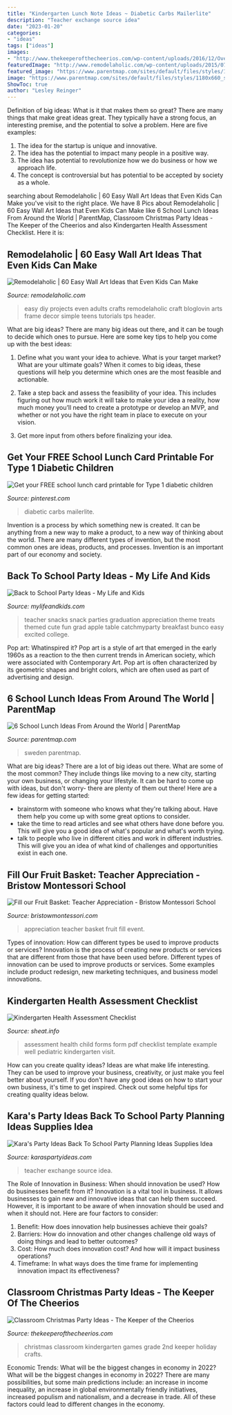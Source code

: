 ```yaml
---
title: "Kindergarten Lunch Note Ideas ~ Diabetic Carbs Mailerlite"
description: "Teacher exchange source idea"
date: "2023-01-20"
categories:
- "ideas"
tags: ["ideas"]
images:
- "http://www.thekeeperofthecheerios.com/wp-content/uploads/2016/12/Over-20-Classroom-Christmas-Party-Ideas.jpg"
featuredImage: "http://www.remodelaholic.com/wp-content/uploads/2015/07/Frameworthy-DIY-Art-Projects-and-Tutorials-even-kids-can-do-these.jpg"
featured_image: "https://www.parentmap.com/sites/default/files/styles/1180x660_scaled_cropped/public/2017-08/bonappetite_pager_3_0.jpg?itok=Gf0XHOvr"
image: "https://www.parentmap.com/sites/default/files/styles/1180x660_scaled_cropped/public/2017-08/bonappetite_pager_3_0.jpg?itok=Gf0XHOvr"
ShowToc: true
author: "Lesley Reinger"
---
```



Definition of big ideas: What is it that makes them so great?
There are many things that make great ideas great. They typically have a strong focus, an interesting premise, and the potential to solve a problem. Here are five examples:
1. The idea for the startup is unique and innovative.
2. The idea has the potential to impact many people in a positive way.
3. The idea has potential to revolutionize how we do business or how we approach life. 
4. The concept is controversial but has potential to be accepted by society as a whole. 

	

		
searching about Remodelaholic | 60 Easy Wall Art Ideas that Even Kids Can Make you've visit to the right place. We have 8 Pics about Remodelaholic | 60 Easy Wall Art Ideas that Even Kids Can Make like 6 School Lunch Ideas From Around the World | ParentMap, Classroom Christmas Party Ideas - The Keeper of the Cheerios and also Kindergarten Health Assessment Checklist. Here it is:
		
    
## Remodelaholic | 60 Easy Wall Art Ideas That Even Kids Can Make

<img loading=lazy src="http://www.remodelaholic.com/wp-content/uploads/2015/07/Frameworthy-DIY-Art-Projects-and-Tutorials-even-kids-can-do-these.jpg" onerror="this.onerror=null;this.src='https://tse4.mm.bing.net/th?id=OIP.95rqedq5bZyVRT1m8ddtdQHaMs&amp;pid=15.1';" alt="Remodelaholic | 60 Easy Wall Art Ideas that Even Kids Can Make">

_Source: remodelaholic.com_

>easy diy projects even adults crafts remodelaholic craft bloglovin arts frame decor simple teens tutorials tps header. 

	

What are big ideas?
There are many big ideas out there, and it can be tough to decide which ones to pursue. Here are some key tips to help you come up with the best ideas:
1. Define what you want your idea to achieve. What is your target market? What are your ultimate goals? When it comes to big ideas, these questions will help you determine which ones are the most feasible and actionable.

2. Take a step back and assess the feasibility of your idea. This includes figuring out how much work it will take to make your idea a reality, how much money you’ll need to create a prototype or develop an MVP, and whether or not you have the right team in place to execute on your vision.

3. Get more input from others before finalizing your idea.

    
## Get Your FREE School Lunch Card Printable For Type 1 Diabetic Children

<img loading=lazy src="https://i.pinimg.com/736x/b6/a0/b8/b6a0b80e45632ec35f738044c8eb0674.jpg" onerror="this.onerror=null;this.src='https://tse4.mm.bing.net/th?id=OIP.deaxJXTCXE3PwqJnZPvqWQHaPn&amp;pid=15.1';" alt="Get your FREE school lunch card printable for Type 1 diabetic children">

_Source: pinterest.com_

>diabetic carbs mailerlite. 

	

Invention is a process by which something new is created. It can be anything from a new way to make a product, to a new way of thinking about the world. There are many different types of invention, but the most common ones are ideas, products, and processes. Invention is an important part of our economy and society.

    
## Back To School Party Ideas - My Life And Kids

<img loading=lazy src="https://mylifeandkids.com/wp-content/uploads/2014/07/back-to-school-party-1.jpg" onerror="this.onerror=null;this.src='https://tse4.mm.bing.net/th?id=OIP.z87LAnsXgDpikQh8mMYBWwHaIM&amp;pid=15.1';" alt="Back to School Party Ideas - My Life and Kids">

_Source: mylifeandkids.com_

>teacher snacks snack parties graduation appreciation theme treats themed cute fun grad apple table catchmyparty breakfast bunco easy excited college. 

	

Pop art: Whatinspired it?
Pop art is a style of art that emerged in the early 1960s as a reaction to the then current trends in American society, which were associated with Contemporary Art. Pop art is often characterized by its geometric shapes and bright colors, which are often used as part of advertising and design.

    
## 6 School Lunch Ideas From Around The World | ParentMap

<img loading=lazy src="https://www.parentmap.com/sites/default/files/styles/1180x660_scaled_cropped/public/2017-08/bonappetite_pager_3_0.jpg?itok=Gf0XHOvr" onerror="this.onerror=null;this.src='https://tse3.mm.bing.net/th?id=OIP.keKFAIzwaV7RkitE9NyoXwHaEJ&amp;pid=15.1';" alt="6 School Lunch Ideas From Around the World | ParentMap">

_Source: parentmap.com_

>sweden parentmap. 

	

What are big ideas?
There are a lot of big ideas out there. What are some of the most common? They include things like moving to a new city, starting your own business, or changing your lifestyle. It can be hard to come up with ideas, but don't worry- there are plenty of them out there! Here are a few ideas for getting started: 
- brainstorm with someone who knows what they're talking about. Have them help you come up with some great options to consider. 
- take the time to read articles and see what others have done before you. This will give you a good idea of what's popular and what's worth trying. 
- talk to people who live in different cities and work in different industries. This will give you an idea of what kind of challenges and opportunities exist in each one.

    
## Fill Our Fruit Basket: Teacher Appreciation - Bristow Montessori School

<img loading=lazy src="https://bristowmontessori.com/wp-content/uploads/2017/04/Screen-Shot-2017-05-03-at-11.31.56-AM.png" onerror="this.onerror=null;this.src='https://tse2.mm.bing.net/th?id=OIP.9iyQCZwkOiF6REBa_RtfggHaEL&amp;pid=15.1';" alt="Fill our Fruit Basket: Teacher Appreciation - Bristow Montessori School">

_Source: bristowmontessori.com_

>appreciation teacher basket fruit fill event. 

	

Types of innovation: How can different types be used to improve products or services?
Innovation is the process of creating new products or services that are different from those that have been used before. Different types of innovation can be used to improve products or services. Some examples include product redesign, new marketing techniques, and business model innovations.

    
## Kindergarten Health Assessment Checklist

<img loading=lazy src="https://www.sheat.info/wp-content/uploads/2020/03/child_health_assessment_form_example_4.jpg" onerror="this.onerror=null;this.src='https://tse2.mm.bing.net/th?id=OIP.g-LEyJVr-3fIGSHSdIwykQHaJB&amp;pid=15.1';" alt="Kindergarten Health Assessment Checklist">

_Source: sheat.info_

>assessment health child forms form pdf checklist template example well pediatric kindergarten visit. 

	

How can you create quality ideas?
Ideas are what make life interesting. They can be used to improve your business, creativity, or just make you feel better about yourself. If you don't have any good ideas on how to start your own business, it's time to get inspired. Check out some helpful tips for creating quality ideas below.

    
## Kara&#039;s Party Ideas Back To School Party Planning Ideas Supplies Idea

<img loading=lazy src="https://karaspartyideas.com/wp-content/uploads/2013/07/school-2.jpg" onerror="this.onerror=null;this.src='https://tse1.mm.bing.net/th?id=OIP.inrWpOrA34i_sHJvNPnx7AHaE7&amp;pid=15.1';" alt="Kara&#039;s Party Ideas Back To School Party Planning Ideas Supplies Idea">

_Source: karaspartyideas.com_

>teacher exchange source idea. 

	

The Role of Innovation in Business: When should innovation be used? How do businesses benefit from it?
Innovation is a vital tool in business. It allows businesses to gain new and innovative ideas that can help them succeed. However, it is important to be aware of when innovation should be used and when it should not. Here are four factors to consider:
1. Benefit: How does innovation help businesses achieve their goals?
2. Barriers: How do innovation and other changes challenge old ways of doing things and lead to better outcomes?
3. Cost: How much does innovation cost? And how will it impact business operations? 
4. Timeframe: In what ways does the time frame for implementing innovation impact its effectiveness?

    
## Classroom Christmas Party Ideas - The Keeper Of The Cheerios

<img loading=lazy src="http://www.thekeeperofthecheerios.com/wp-content/uploads/2016/12/Over-20-Classroom-Christmas-Party-Ideas.jpg" onerror="this.onerror=null;this.src='https://tse1.mm.bing.net/th?id=OIP.yt0wiEclwhZYntaA-wwqCQHaOg&amp;pid=15.1';" alt="Classroom Christmas Party Ideas - The Keeper of the Cheerios">

_Source: thekeeperofthecheerios.com_

>christmas classroom kindergarten games grade 2nd keeper holiday crafts. 

	

Economic Trends: What will be the biggest changes in economy in 2022?
What will be the biggest changes in economy in 2022? There are many possibilities, but some main predictions include: an increase in income inequality, an increase in global environmentally friendly initiatives, increased populism and nationalism, and a decrease in trade. All of these factors could lead to different changes in the economy.

